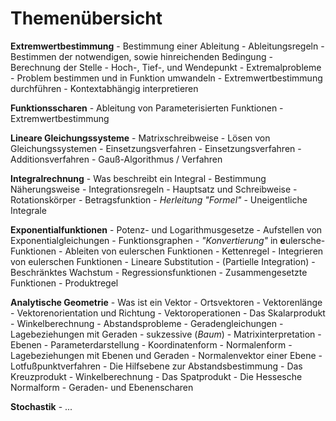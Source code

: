 # Themenübersicht

**Extremwertbestimmung**
    - Bestimmung einer Ableitung
        - Ableitungsregeln
    - Bestimmen der notwendigen, sowie hinreichenden Bedingung
    - Berechnung der Stelle
    - Hoch-, Tief-, und Wendepunkt
    - Extremalprobleme
        - Problem bestimmen und in Funktion umwandeln
        - Extremwertbestimmung durchführen
        - Kontextabhängig interpretieren

**Funktionsscharen**
    - Ableitung von Parameterisierten Funktionen
    - Extremwertbestimmung

**Lineare Gleichungssysteme**
    - Matrixschreibweise
    - Lösen von Gleichungssystemen
      - Einsetzungsverfahren
      - Einsetzungsverfahren
      - Additionsverfahren
      - Gauß-Algorithmus / Verfahren

**Integralrechnung**
    - Was beschreibt ein Integral
    - Bestimmung Näherungsweise
    - Integrationsregeln
    - Hauptsatz und Schreibweise
    - Rotationskörper
        - Betragsfunktion
        - _Herleitung "Formel"_
        - Uneigentliche Integrale

**Exponentialfunktionen**
    - Potenz- und Logarithmusgesetze
    - Aufstellen von Exponentialgleichungen
    - Funktionsgraphen
    - _"Konvertierung"_ in **e**ulersche-Funktionen
    - Ableiten von eulerschen Funktionen
      - Kettenregel
    - Integrieren von eulerschen Funktionen
      - Lineare Substitution
      - (Partielle Integration)
    - Beschränktes Wachstum
    - Regressionsfunktionen
    - Zusammengesetzte Funktionen
      - Produktregel

**Analytische Geometrie**
    - Was ist ein Vektor
      - Ortsvektoren
      - Vektorenlänge
      - Vektorenorientation und Richtung
      - Vektoroperationen
        - Das Skalarprodukt
          - Winkelberechnung
    - Abstandsprobleme
    - Geradengleichungen
    - Lagebeziehungen mit Geraden
      - sukzessive (_Baum_)
      - Matrixinterpretation
    - Ebenen
      - Parameterdarstellung
      - Koordinatenform
      - Normalenform
    - Lagebeziehungen mit Ebenen und Geraden
    - Normalenvektor einer Ebene
    - Lotfußpunktverfahren
    - Die Hilfsebene zur Abstandsbestimmung
    - Das Kreuzprodukt
      - Winkelberechnung
    - Das Spatprodukt
    - Die Hessesche Normalform
    - Geraden- und Ebenenscharen

**Stochastik**
    - ...